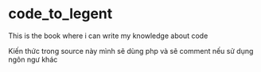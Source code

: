 # code_to_legent
This is the book where i can write my knowledge about code 


Kiến thức trong source này mình sẽ dùng php  và sẽ comment nếu sử dụng ngôn ngư khác
